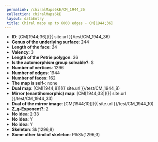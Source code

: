 ```yaml
--- 
 permalink: /chiralMaps6kE/CM_1944_36 
 collection: chiralMaps6kE
 layout: dataEntry
 title: Chiral maps up to 6000 edges - CM[1944;36]
---
```


- **ID**: [CM[1944;36]]({{ site.url }}/test/CM_1944_36)
- **Genus of the underlying surface**: 244
- **Length of the face**: 24
- **Valency**: 3
- **Length of the Petrie polygon**: 36
- **Is the automorphism group solvable?**: S
- **Number of vertices**: 1296
- **Number of edges**: 1944
- **Number of faces**: 162
- **The map is self-**: none
- **Dual map**: [CM[1944;8]]({{ site.url }}/test/CM_1944_8)
- **Mirror (enantihomorphic) map**: [CM[1944;33]]({{ site.url }}/test/CM_1944_33)
- **Dual of the mirror image**: [CM[1944;10]]({{ site.url }}/test/CM_1944_10)
- **Z_q-Exponent?**: 2
- **No idea**:  2:33
- **No idea**: Y
- **No idea**: Y
- **Skeleton**: Sk(1296;8)
- **Some other kind of skeleton**: PlhSk(1296;3)
